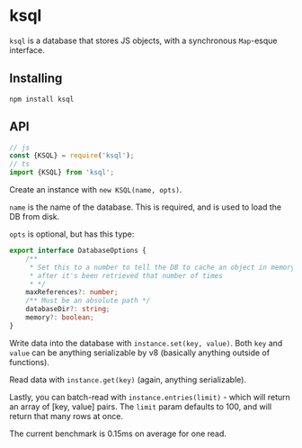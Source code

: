 # ksql

`ksql` is a database that stores JS objects, with a synchronous `Map`-esque interface.

## Installing

`npm install ksql`

## API

```ts
// js
const {KSQL} = require('ksql');
// ts
import {KSQL} from 'ksql';
```

Create an instance with `new KSQL(name, opts)`.

`name` is the name of the database. This is required, and is used to load the DB from disk.

`opts` is optional, but has this type:

```ts
export interface DatabaseOptions {
    /** 
     * Set this to a number to tell the DB to cache an object in memory 
     * after it's been retrieved that number of times
     * */
    maxReferences?: number;
    /** Must be an absolute path */
    databaseDir?: string;
    memory?: boolean;
}
```

Write data into the database with `instance.set(key, value)`.
Both `key` and `value` can be anything serializable by v8 (basically anything outside of functions).

Read data with `instance.get(key)` (again, anything serializable).

Lastly, you can batch-read with `instance.entries(limit)` - which will return an array of [key, value] pairs. The `limit` param defaults to 100, and will return that many rows at once.

The current benchmark is 0.15ms on average for one read.